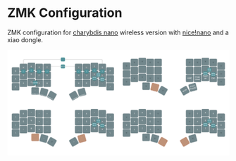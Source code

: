 # ZMK Configuration

ZMK configuration for [charybdis nano](https://github.com/Bastardkb/Charybdis/tree/main) wireless
version with [nice!nano](https://nicekeyboards.com/nice-nano/) and a xiao dongle.

![keymap](keymap-drawer/charybdis.svg)

